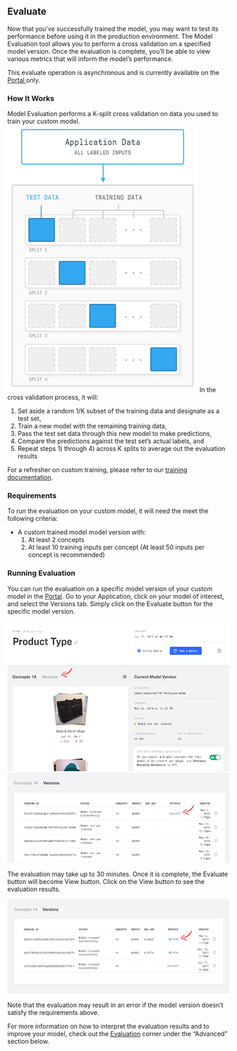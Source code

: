 ## Evaluate
Now that you've successfully trained the model, you may want to test its performance before using it in the production environment. The Model Evaluation tool allows you to perform a cross validation on a specified model version. Once the evaluation is complete, you’ll be able to view various metrics that will inform the model’s performance.  
 
This evaluate operation is asynchronous and is currently available on the <a href="https://clarifai.com/apps" target="_blank">
  Portal <span class="icon icon-link-out"></span>
</a> only. 

### How It Works
Model Evaluation performs a K-split cross validation on data you used to train your custom model. 
![cross validation](/images/eval-metrics-1.0@2x.png)
In the cross validation process, it will:
1. Set aside a random 1/K subset of the training data and designate as a test set,
2. Train a new model with the remaining training data, 
3. Pass the test set data through this new model to make predictions,
4. Compare the predictions against the test set’s actual labels, and
5. Repeat steps 1) through 4) across K splits to average out the evaluation results
 
For a refresher on custom training, please refer to our [training documentation](https://clarifai.com/developer/guide/train#train).

### Requirements
To run the evaluation on your custom model, it will need the meet the following criteria:



- A custom trained model model version with:
  1. At least 2 concepts
  2. At least 10 training inputs per concept (At least 50 inputs per concept is recommended)

### Running Evaluation
You can run the evaluation on a specific model version of your custom model in the <a href="https://clarifai.com/apps" target="_blank">
  Portal<span class="icon icon-link-out"></span></a>. Go to your Application, click on your model of interest, and select the Versions tab. Simply click on the Evaluate button for the specific model version. 

![model-eval-versions](/images/previewui-versions-new.png)
![model eval](/images/preview-evaluate-new.png)

The evaluation may take up to 30 minutes. Once it is complete, the Evaluate button will become View button. Click on the View button to see the evaluation results.

![model eval results](/images/preview-view-new.png)

Note that the evaluation may result in an error if the model version doesn’t satisfy the requirements above.

For more information on how to interpret the evaluation results and to improve your model, check out the [Evaluation](/developer/guide/evaluation#evaluation) corner under the “Advanced” section below.
